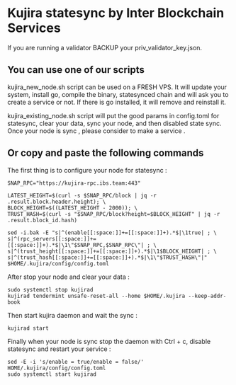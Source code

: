 # Kujira statesync by Inter Blockchain Services

If you are running a validator BACKUP your priv_validator_key.json.

## You can use one of our scripts

kujira_new_node.sh script can be used on a FRESH VPS. It will update your system, install go, compile the binary, statesynced chain and will ask you to create a service or not. If there is go installed, it will remove and reinstall it.

kujira_existing_node.sh script will put the good params in config.toml for statesync, clear your data, sync your node, and then disabled state sync. Once your node is sync , please consider to make a service .

## Or copy and paste the following commands

The first thing is to configure your node for statesync :

```
SNAP_RPC="https://kujira-rpc.ibs.team:443"

LATEST_HEIGHT=$(curl -s $SNAP_RPC/block | jq -r .result.block.header.height); \
BLOCK_HEIGHT=$((LATEST_HEIGHT - 2000)); \
TRUST_HASH=$(curl -s "$SNAP_RPC/block?height=$BLOCK_HEIGHT" | jq -r .result.block_id.hash)

sed -i.bak -E "s|^(enable[[:space:]]+=[[:space:]]+).*$|\1true| ; \
s|^(rpc_servers[[:space:]]+=[[:space:]]+).*$|\1\"$SNAP_RPC,$SNAP_RPC\"| ; \
s|^(trust_height[[:space:]]+=[[:space:]]+).*$|\1$BLOCK_HEIGHT| ; \
s|^(trust_hash[[:space:]]+=[[:space:]]+).*$|\1\"$TRUST_HASH\"|" $HOME/.kujira/config/config.toml
```

After stop your node and clear your data :

```
sudo systemctl stop kujirad
kujirad tendermint unsafe-reset-all --home $HOME/.kujira --keep-addr-book
```

Then start kujira daemon and wait the sync :

```
kujirad start
```

Finally when your node is sync stop the daemon with Ctrl + c, disable statesync and restart your service :

```
sed -E -i 's/enable = true/enable = false/' HOME/.kujira/config/config.toml
sudo systemctl start kujirad
```
